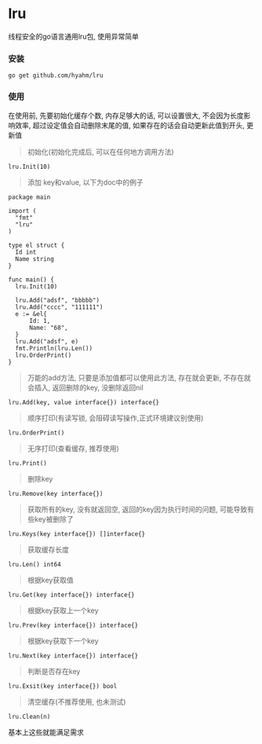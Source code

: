 # lru
 线程安全的go语言通用lru包, 使用异常简单
### 安装
```
go get github.com/hyahm/lru
```
### 使用

在使用前, 先要初始化缓存个数, 内存足够大的话, 可以设置很大, 不会因为长度影响效率, 
超过设定值会自动删除末尾的值, 如果存在的话会自动更新此值到开头, 更新值
 > 初始化(初始化完成后, 可以在任何地方调用方法)
  ```
  lru.Init(10)
  ```
 > 添加 key和value, 以下为doc中的例子
  ```
package main

import (
	"fmt"
	"lru"
)

type el struct {
	Id int
	Name string
}

func main() {
	lru.Init(10)

	lru.Add("adsf", "bbbbb")
	lru.Add("cccc", "111111")
	e := &el{
		Id: 1,
		Name: "68",
	}
	lru.Add("adsf", e)
	fmt.Println(lru.Len())
	lru.OrderPrint()
}
```
> 万能的add方法, 只要是添加值都可以使用此方法, 存在就会更新, 不存在就会插入, 返回删除的key, 没删除返回nil
```
lru.Add(key, value interface{}) interface{}
```
> 顺序打印(有读写锁, 会阻碍读写操作,正式环境建议别使用)
```
lru.OrderPrint()
```
> 无序打印(查看缓存, 推荐使用)
```
lru.Print()
```
> 删除key
```
lru.Remove(key interface{})
```
> 获取所有的key, 没有就返回空, 返回的key因为执行时间的问题, 可能导致有些key被删除了
```
lru.Keys(key interface{}) []interface{}
```
> 获取缓存长度 
```
lru.Len() int64
```
> 根据key获取值
```
lru.Get(key interface{}) interface{}
```
> 根据key获取上一个key
```
lru.Prev(key interface{}) interface{}
```
> 根据key获取下一个key
```
lru.Next(key interface{}) interface{}
```
> 判断是否存在key
```
lru.Exsit(key interface{}) bool
```
> 清空缓存(不推荐使用, 也未测试)
```
lru.Clean(n)
```
基本上这些就能满足需求
